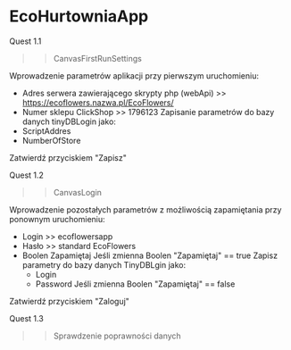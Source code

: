# EcoHurtowniaApp

Quest 1.1

>> CanvasFirstRunSettings

Wprowadzenie parametrów aplikacji przy pierwszym uruchomieniu:
- Adres serwera zawierającego skrypty php (webApi)  >> https://ecoflowers.nazwa.pl/EcoFlowers/
- Numer sklepu ClickShop                            >> 1796123
Zapisanie parametrów do bazy danych tinyDBLogin jako:
- ScriptAddres
- NumberOfStore

Zatwierdź przyciskiem "Zapisz"


Quest 1.2

>> CanvasLogin

Wprowadzenie pozostałych parametrów z możliwością zapamiętania przy ponownym uruchomieniu:
- Login                                             >> ecoflowersapp
- Hasło                                             >> standard EcoFlowers
- Boolen Zapamiętaj
Jeśli zmienna Boolen "Zapamiętaj" == true
    Zapisz parametry do bazy danych TinyDBLgin jako:
    - Login
    - Password
Jeśli zmienna Boolen "Zapamiętaj" == false

Zatwierdź przyciskiem "Zaloguj"


Quest 1.3

>> Sprawdzenie poprawności danych




    
